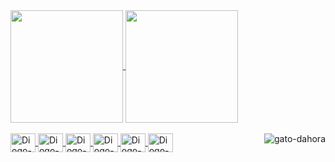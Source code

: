  <div>
  <a href="https://github.com/DiogoAntonini">
  <img height="180em"   align="center" src="https://github-readme-stats.vercel.app/api?username=DiogoAntonini&show_icons=true&theme=midnight-purple&include_all_commits=true&count_private=true"/>
  <img height="180em"  align="center" src="https://github-readme-stats.vercel.app/api/top-langs/?username=DiogoAntonini&layout=compact&langs_count=7&theme=midnight-purple" />
   
</div>
 
   <div style="display: inline_block"><br>
   <img align="center" alt="Diogo-csharp" height="30" width="40" src="https://cdn.jsdelivr.net/gh/devicons/devicon/icons/csharp/csharp-original.svg">
   <img align="center" alt="Diogo-psql" height="30" width="40" src="https://cdn.jsdelivr.net/gh/devicons/devicon/icons/postgresql/postgresql-original.svg">
   <img align="center" alt="Diogo-java" height="30" width="40" src="https://cdn.jsdelivr.net/gh/devicons/devicon/icons/java/java-original.svg" />
   <img align="center" alt="Diogo-html" height="30" width="40" src="https://cdn.jsdelivr.net/gh/devicons/devicon/icons/html5/html5-original.svg" />
   <img align="center" alt="Diogo-css" height="30" width="40" src="https://cdn.jsdelivr.net/gh/devicons/devicon/icons/css3/css3-original.svg" />
   <img align="center" alt="Diogo-mysql" height="30" width="40" src="https://cdn.jsdelivr.net/gh/devicons/devicon/icons/mysql/mysql-original.svg" />             
   <img align="right" alt="gato-dahora" src="https://i.kym-cdn.com/photos/images/original/002/486/154/c06.gif">
   
   </div>
